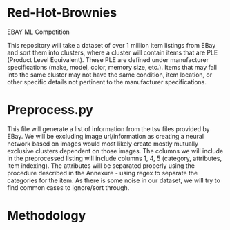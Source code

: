 # Red-Hot-Brownies
EBAY ML Competition

This repository will take a dataset of over 1 million item listings from EBay and sort them into clusters, where a cluster will contain items that are PLE (Product Level Equivalent). These PLE are defined under manufacturer specifications (make, model, color, memory size, etc.). Items that may fall into the same cluster may not have the same condition, item location, or other specific details not pertinent to the manufacturer specifications.

# Preprocess.py

This file will generate a list of information from the tsv files provided by EBay. We will be excluding image url/information as creating a neural network based on images would most likely create mostly mutually exclusive clusters dependent on those images. The columns we will include in the preprocessed listing will include columns 1, 4, 5 (category, attributes, item indexing). The attributes will be separated properly using the procedure described in the Annexure - using regex to separate the categories for the item. As there is some noise in our dataset, we will try to find common cases to ignore/sort through.

# Methodology

